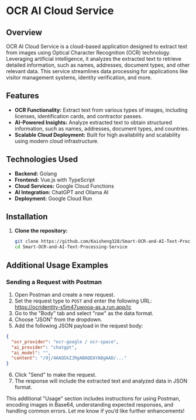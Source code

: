 # OCR AI Cloud Service

## Overview

OCR AI Cloud Service is a cloud-based application designed to extract text from images using Optical Character Recognition (OCR) technology. Leveraging artificial intelligence, it analyzes the extracted text to retrieve detailed information, such as names, addresses, document types, and other relevant data. This service streamlines data processing for applications like visitor management systems, identity verification, and more.

## Features

- **OCR Functionality:** Extract text from various types of images, including licenses, identification cards, and contractor passes.
- **AI-Powered Insights:** Analyze extracted text to obtain structured information, such as names, addresses, document types, and countries.
- **Scalable Cloud Deployment:** Built for high availability and scalability using modern cloud infrastructure.

## Technologies Used

- **Backend:** Golang
- **Frontend:** Vue.js with TypeScript
- **Cloud Services:** Google Cloud Functions
- **AI Integration:** ChatGPT and Ollama AI
- **Deployment:** Google Cloud Run

## Installation

1. **Clone the repository:**
   ```bash
   git clone https://github.com/Kaisheng328/Smart-OCR-and-AI-Text-Processing-Service.git
   cd Smart-OCR-and-AI-Text-Processing-Service
   
## Additional Usage Examples
### Sending a Request with Postman

1. Open Postman and create a new request.
2. Set the request type to `POST` and enter the following URL: https://ocridentity-s5m47uwooa-as.a.run.app/ic
3. Go to the "Body" tab and select "raw" as the data format.
4. Choose "JSON" from the dropdown.
5. Add the following JSON payload in the request body:
```json
{
  "ocr_provider": "ocr-google / ocr-space",
  "ai_provider": "chatgpt",
  "ai_model": "",
  "content": "/9j/4AAQSkZJRgABAQEAYABgAAD/..."
}
```
6. Click "Send" to make the request.
7. The response will include the extracted text and analyzed data in JSON format.

This additional "Usage" section includes instructions for using Postman, encoding images in Base64, understanding expected responses, and handling common errors. Let me know if you’d like further enhancements!

